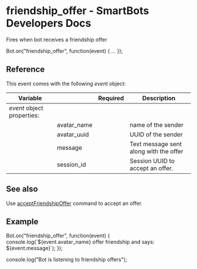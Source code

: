 # friendship\_offer - SmartBots Developers Docs

Fires when bot receives a friendship offer

Bot.on("friendship\_offer", function(event) { ... });

## Reference

This event comes with the following _event_ object:

| Variable |     | Required | Description |
| --- | --- | --- | --- |
| _event_ object properties: |     |     |     |
|     | avatar\_name |     | name of the sender |
|     | avatar\_uuid |     | UUID of the sender |
|     | message |     | Text message sent along with the offer |
|     | session\_id |     | Session UUID to accept an offer. |

## See also

Use [acceptFriendshipOffer](https://www.mysmartbots.com/dev/docs/Bot_Playground/Commands/acceptFriendshipOffer "Bot Playground/Commands/acceptFriendshipOffer") command to accept an offer.

## Example

Bot.on("friendship\_offer", function(event) {
	console.log(\`${event.avatar\_name} offer friendship and says: ${event.message}\`);
});

console.log("Bot is listening to friendship offers");
